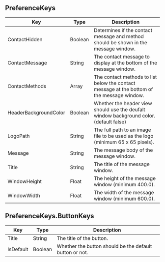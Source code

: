 ## PreferenceKeys

| Key                   | Type    | Description |
|-----------------------|---------|-------------|
| ContactHidden         | Boolean | Determines if the contact message and method should be shown in the message window. |
| ContactMessage        | String  | The contact message to display at the bottom of the message window. |
| ContactMethods        | Array   | The contact methods to list below the contact message at the bottom of the message window. |
| HeaderBackgroundColor | Boolean | Whether the header view should use the deufalt window background color. (default false) |
| LogoPath              | String  | The full path to an image file to be used as the logo (minimum 65 x 65 pixels). |
| Message               | String  | The message body of the message window. |
| Title                 | String  | The title of the message window. |
| WindowHeight          | Float   | The height of the message window (minimum 400.0). |
| WindowWidth           | Float   | The width of the message window (minimum 600.0). |


## PreferenceKeys.ButtonKeys

| Key            | Type    | Description |
|----------------|---------|-------------|
| Title          | String  | The title of the button. |
| IsDefault      | Boolean | Whether the button should be the default button or not. |